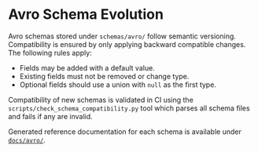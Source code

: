 # Avro Schema Evolution

Avro schemas stored under `schemas/avro/` follow semantic
versioning. Compatibility is ensured by only applying
backward compatible changes. The following rules apply:

- Fields may be added with a default value.
- Existing fields must not be removed or change type.
- Optional fields should use a union with `null` as the first type.

Compatibility of new schemas is validated in CI using the
`scripts/check_schema_compatibility.py` tool which parses
all schema files and fails if any are invalid.

Generated reference documentation for each schema is available under
[`docs/avro/`](avro/).
